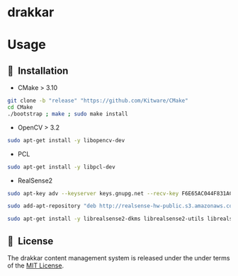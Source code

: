 # drakkar

# Usage

## 🚀&nbsp; Installation

* CMake > 3.10

```bash
git clone -b "release" "https://github.com/Kitware/CMake"
cd CMake
./bootstrap ; make ; sudo make install
```

* OpenCV > 3.2

```bash
sudo apt-get install -y libopencv-dev
```

* PCL

```bash
sudo apt-get install -y libpcl-dev
```

* RealSense2

```bash
sudo apt-key adv --keyserver keys.gnupg.net --recv-key F6E65AC044F831AC80A06380C8B3A55A6F3EFCDE || sudo apt-key adv --keyserver hkp://keyserver.ubuntu.com:80 --recv-key F6E65AC044F831AC80A06380C8B3A55A6F3EFCDE

sudo add-apt-repository "deb http://realsense-hw-public.s3.amazonaws.com/Debian/apt-repo bionic main" -u

sudo apt-get install -y librealsense2-dkms librealsense2-utils librealsense2-dev librealsense2-dbg
```

## 📘&nbsp; License
The drakkar content management system is released under the under terms of the [MIT License](LICENSE).
